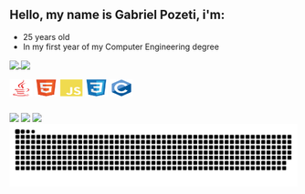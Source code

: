 ## Hello, my name is Gabriel Pozeti, i'm:

- 25 years old
- In my first year of my Computer Engineering degree

<div>
  <a href="https://github.com/GabrielPozeti">
    <a href="https://github.com/anuraghazra/github-readme-stats">
      <img height=200 align="center" src="https://github-readme-stats.vercel.app/api?username=GabrielPozeti&theme=transparent" />
    </a>
    <a href="https://github.com/anuraghazra/convoychat">
      <img height=200 align="center" src="https://github-readme-stats.vercel.app/api/top-langs?username=GabrielPozeti&layout=compact&langs_count=8&card_width=320&theme=transparent" />
    </a>  
</div>
    
<div style="display: inline_block"><br>
  <img align="center" alt="Gabriel-Java" height="30" width="40" src="https://raw.githubusercontent.com/devicons/devicon/master/icons/java/java-plain.svg">
  <img align="center" alt="Gabriel-HTML" height="30" width="40" src="https://raw.githubusercontent.com/devicons/devicon/master/icons/html5/html5-original.svg">
  <img align="center" alt="Gabriel-Js" height="30" width="40" src="https://raw.githubusercontent.com/devicons/devicon/master/icons/javascript/javascript-plain.svg">
  <img align="center" alt="Gabriel-CSS" height="30" width="40" src="https://raw.githubusercontent.com/devicons/devicon/master/icons/css3/css3-original.svg">
  <img align="center" alt="Gabriel-C" height="30" width="40" src="https://raw.githubusercontent.com/devicons/devicon/master/icons/c/c-original.svg">
</div>

##
    
<div> 
  <a href="https://www.instagram.com/gahpf/" target="_blank"><img src="https://img.shields.io/badge/-Instagram-%23E4405F?style=for-the-badge&logo=instagram&logoColor=white" target="_blank"></a>
  <a href = "mailto:gabrielpozeti@gmail.com" target="_blank"><img src="https://img.shields.io/badge/-Gmail-%23333?style=for-the-badge&logo=gmail&logoColor=white" target="_blank"></a>
  <a href="https://www.linkedin.com/in/gabriel-henrique-pozeti-de-faria-860129312/ target="_blank"><img src="https://img.shields.io/badge/-LinkedIn-%230077B5?style=for-the-badge&logo=linkedin&logoColor=white" target="_blank"></a> 
</div>

<picture align="center">
  <source media="(prefers-color-scheme: dark)" srcset="https://raw.githubusercontent.com/GabrielPozeti/GabrielPozeti/output/github-contribution-grid-snake-dark.svg">
  <source media="(prefers-color-scheme: light)" srcset="https://raw.githubusercontent.com/GabrielPozeti/GabrielPozeti/output/github-contribution-grid-snake-dark.svg">
  <img align="center" alt="github contribution grid snake animation" src="https://raw.githubusercontent.com/GabrielPozeti/GabrielPozeti/output/github-contribution-grid-snake.svg">
</picture>
